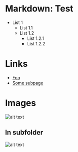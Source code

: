 
Markdown: Test
================

* List 1
	* List 1.1
	* List 1.2
		* List 1.2.1
		* List 1.2.2

# Links
* [Foo](func/)
* [Some subpage](page3/subpage31/subpage312/)

# Images
![alt text](Images/avatar-640x480.png "Title")

## In subfolder
![alt text](Images/subfolder/thomas_200x200.png "Another Title")